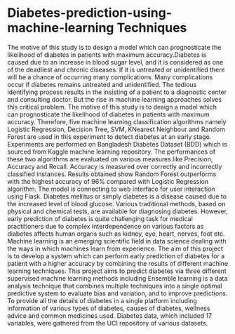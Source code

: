 # Diabetes-prediction-using-machine-learning Techniques
 The motive of this study is to design a model which can prognosticate the likelihood of diabetes in patients with maximum accuracy.Diabetes is caused due to an increase in blood sugar level, and it is considered as one of the deadliest and chronic diseases. If it is untreated or unidentified there will be a chance of occurring many complications. Many complications occur if diabetes remains untreated and unidentified. The tedious identifying process results in the insisting of a patient to a diagnostic center and consulting doctor. But the rise in machine learning approaches solves
this critical problem. The motive of this study is to design a model which can prognosticate the likelihood of diabetes in patients with maximum accuracy. Therefore, five machine
learning classification algorithms namely Logistic Regression, Decision Tree, SVM, KNearest Neighbour and Random Forest are used in this experiment to detect diabetes at an early stage. Experiments are performed on Bangladesh Diabetes Dataset (BDD) which is sourced from Kaggle machine learning repository. The performances of these two algorithms are evaluated on various measures like Precision, Accuracy and Recall. Accuracy is measured over correctly and incorrectly classified instances. Results obtained show Random Forest outperforms with the highest accuracy of 96% compared with Logistic Regression algorithm. The model is connecting to web interface for user interaction using Flask. Diabetes mellitus or simply diabetes is a disease caused due to the increased level of blood glucose. Various traditional methods, based on physical and chemical tests, are available for diagnosing diabetes. However, early prediction of diabetes is quite challenging task for medical practitioners due to complex interdependence on various factors as diabetes affects human organs such as kidney, eye, heart, nerves, foot etc. Machine learning is an emerging scientific field in data science dealing with the ways in which machines learn from experience. The aim of this project is to develop a system which can perform early prediction of diabetes for a patient with a higher accuracy by combining the results of different machine learning techniques. This project aims to predict diabetes via three different supervised machine learning methods including Ensemble learning is a data analysis technique that combines multiple techniques into a single optimal predictive system to evaluate bias and variation, and to improve predictions. To provide all the details of diabetes in a single platform including information of various types of diabetes, causes of diabetes, wellness advice and common medicines used. Diabetes data, which included 17 variables, were gathered from the UCI repository of various datasets.
